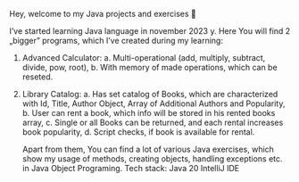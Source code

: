 Hey, welcome to my Java projects and exercises 

I’ve started  learning Java language in november 2023 y. Here You will find 2 „bigger” programs, which I’ve created during my learning:

1.	Advanced Calculator:
      a.	Multi-operational (add, multiply, subtract, divide, pow, root),
  	b.	With memory of made operations, which can be reseted.

3.	Library Catalog:
      a.	Has set catalog of Books, which are characterized with Id, Title, Author Object, Array of Additional Authors and Popularity,
      b.	User can rent a book, which info will be stored in his rented books array,
      c.	Single or all Books can be returned, and each rental increases book popularity,
      d.	Script checks, if book is available for rental.


      Apart from them, You can find a lot of various Java exercises, which show my usage of methods, creating objects, handling exceptions etc. in Java Object Programing.
      Tech stack:
      Java 20
      IntelliJ IDE
